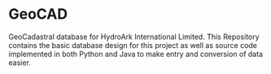 # GeoCAD
GeoCadastral database for HydroArk International Limited.
This Repository contains the basic database design for this project as well as source code implemented in both Python and Java to make entry and conversion of data easier.

